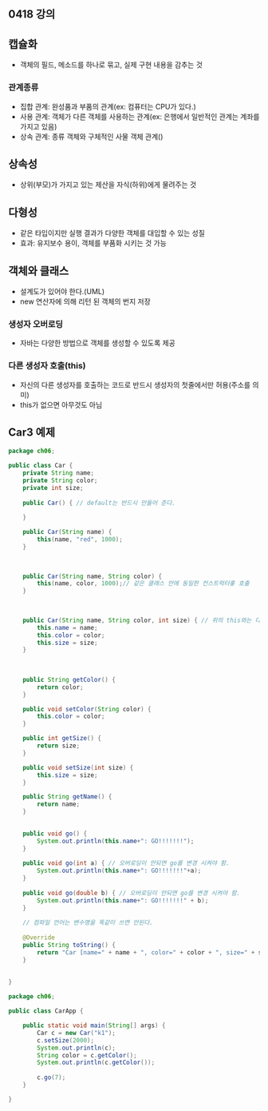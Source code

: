## 0418 강의

## 캡슐화
- 객체의 필드, 메소드를 하나로 묶고, 실제 구현 내용을 감추는 것

### 관계종류
- 집합 관계: 완성품과 부품의 관계(ex: 컴퓨터는 CPU가 있다.)
- 사용 관계: 객체가 다른 객체를 사용하는 관계(ex: 은행에서 일반적인 관계는 계좌를 가지고 있음)
- 상속 관계: 종류 객체와 구체적인 사물 객체 관계()

## 상속성
- 상위(부모)가 가지고 있는 제산을 자식(하위)에게 물려주는 것

## 다형성
- 같은 타입이지만 실행 결과가 다양한 객체를 대입할 수 있는 성질
- 효과: 유지보수 용이, 객체를 부품화 시키는 것 가능

## 객체와 클래스
- 설계도가 있어야 한다.(UML)
- new 연산자에 의해 리턴 된 객체의 번지 저장

### 생성자 오버로딩
- 자바는 다양한 방법으로 객체를 생성할 수 있도록 제공

### 다른 생성자 호출(this)
- 자신의 다른 생성자를 호출하는 코드로 반드시 생성자의 첫줄에서만 허용(주소를 의미)
- this가 없으면 아무것도 아님

## 


## Car3 예제
```java
package ch06;

public class Car {
	private String name;
	private String color;
	private int size;
	
	public Car() { // default는 반드시 만들어 준다.
		
	}

	public Car(String name) {
		this(name, "red", 1000);
	}

	
	
	public Car(String name, String color) {
		this(name, color, 1000);// 같은 클래스 안에 동일한 컨스트럭터흫 호출
	}
	
	

	public Car(String name, String color, int size) { // 위의 this와는 다름
		this.name = name;
		this.color = color;
		this.size = size;
	}
	
	
	
	public String getColor() {
		return color;
	}

	public void setColor(String color) {
		this.color = color;
	}

	public int getSize() {
		return size;
	}

	public void setSize(int size) {
		this.size = size;
	}

	public String getName() {
		return name;
	}

	
	public void go() {
		System.out.println(this.name+": GO!!!!!!!");
	}
	
	public void go(int a) { // 오버로딩이 안되면 go를 변경 시켜야 함.
		System.out.println(this.name+": GO!!!!!!!"+a);
	}
	
	public void go(double b) { // 오버로딩이 안되면 go를 변경 시켜야 함.
		System.out.println(this.name+": GO!!!!!!!" + b);
	}
	
	// 컴파일 언어는 변수명을 똑같이 쓰면 안된다.
	
	@Override
	public String toString() {
		return "Car [name=" + name + ", color=" + color + ", size=" + size + "]";
	}
	
	
}


```


```java
package ch06;

public class CarApp {

	public static void main(String[] args) {
		Car c = new Car("k1");
		c.setSize(2000);
		System.out.println(c);
		String color = c.getColor();
		System.out.println(c.getColor());
		
		c.go(7);
	}

}


```